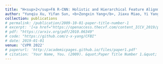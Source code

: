 ```yaml
---
title: "H<sup>2</sup>FA R-CNN: Holistic and Hierarchical Feature Alignment for Cross-domain Weakly Supervised Object Detection"
author: "Yunqiu Xu, Yifan Sun, <b>Zongxin Yang</b>, Jiaxu Miao, Yi Yang"
collection: publications
# permalink: /publication/2009-10-01-paper-title-number-1
# excerpt: '[<a href="https://openaccess.thecvf.com/content_ICCV_2019/papers/Yang_Very_Long_Natural_Scenery_Image_Prediction_by_Outpainting_ICCV_2019_paper.pdf">PDF</a>]  [<a href="https://github.com/z-x-yang/NS-Outpainting">Code</a>]'
# pdf: "https://arxiv.org/pdf/2010.06349"
# code: "https://github.com/z-x-yang/CFBI"
# date: 2019-01-01
venue: 'CVPR 2022'
# paperurl: 'http://academicpages.github.io/files/paper1.pdf'
# citation: 'Your Name, You. (2009). &quot;Paper Title Number 1.&quot; <i>Journal 1</i>. 1(1).'
---
```

